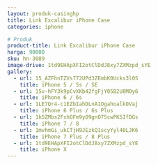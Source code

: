 ```yaml
---
layout: produk-casinghp
title: Link Excalibur iPhone Case
categories: iphone

# Produk
product-title: Link Excalibur iPhone Case
harga: 90000
sku: hn-3089
image-drive: 1td9EHApXFI2otClDdJ8xy7ZXMzpd_sYE
gallery:
  - url: 15_AZFhnTZVs772UPd3ZEmbK0Ucks3l0S
    title: iPhone 5 / 5s / SE
  - url: 15v-hFY3k9pCvXKb42fgFjY05B2U8MOy6
    title: iPhone 6 / 6s
  - url: 1LE7Qr4-c1EZbIahDLnA1OgahoalkOVaj
    title: iPhone 6 Plus / 6s Plus
  - url: 1k5ZMbs2FxhOFm9yO9gnO75cwPKSIfDGs
    title: iPhone 7 / 8
  - url: 1mvhmGi_ukCTjH9JEzkQ1scyYyl40LJK6
    title: iPhone 7 Plus / 8 Plus
  - url: 1td9EHApXFI2otClDdJ8xy7ZXMzpd_sYE
    title: iPhone X
---
```

